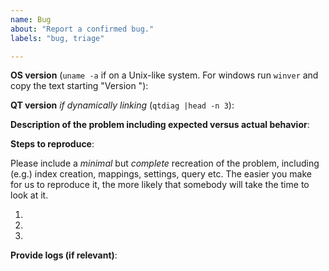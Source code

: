 ```yaml
---
name: Bug
about: "Report a confirmed bug."
labels: "bug, triage"

---
```

<!--
Please fill in the following details to help us reproduce the bug:
-->

**OS version** (`uname -a` if on a Unix-like system. For windows run `winver` and copy the text starting "Version "):

**QT version** *if dynamically linking* (`qtdiag |head -n 3`):

**Description of the problem including expected versus actual behavior**:

**Steps to reproduce**:

Please include a *minimal* but *complete* recreation of the problem,
including (e.g.) index creation, mappings, settings, query etc.  The easier
you make for us to reproduce it, the more likely that somebody will take the
time to look at it.

 1.
 2.
 3.

**Provide logs (if relevant)**:
